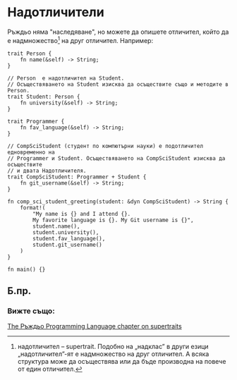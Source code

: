 # Надотличители

Ръждьо няма "наследяване", но можете да опишете отличител, който да е
надмножество[^supertrait] на друг отличител. Например:

```rust,editable
trait Person {
    fn name(&self) -> String;
}

// Person  е надотличител на Student.
// Осъществяването на Student изисква да осъществите също и методите в Person.
trait Student: Person {
    fn university(&self) -> String;
}

trait Programmer {
    fn fav_language(&self) -> String;
}

// CompSciStudent (студент по компютърни науки) е подотличител едновременно на
// Programmer и Student. Осъществяването на CompSciStudent изисква да осъществите
// и двата Надотличителя.
trait CompSciStudent: Programmer + Student {
    fn git_username(&self) -> String;
}

fn comp_sci_student_greeting(student: &dyn CompSciStudent) -> String {
    format!(
        "My name is {} and I attend {}.
        My favorite language is {}. My Git username is {}",
        student.name(),
        student.university(),
        student.fav_language(),
        student.git_username()
    )
}

fn main() {}
```

## Б.пр.

[^supertrait]: надотличител – supertrait. Подобно на „надклас” в други езици
  „надотличител”-ят е надмножество на друг отличител. А всяка
  структура може да осъществява или да бъде производна на повече от един
  отличител.


### Вижте също:

[The Ръждьо Programming Language chapter on supertraits][trpl_supertraits]

[trpl_supertraits]: https://doc.rust-lang.org/book/ch19-03-advanced-traits.html#using-supertraits-to-require-one-traits-functionality-within-another-trait
